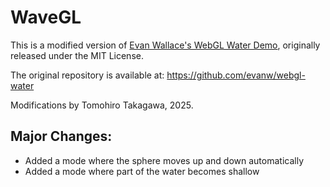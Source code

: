 # WaveGL

This is a modified version of [Evan Wallace's WebGL Water Demo](<http://madebyevan.com/webgl-water/>), originally released under the MIT License.

The original repository is available at: <https://github.com/evanw/webgl-water>

Modifications by Tomohiro Takagawa, 2025.

## Major Changes:

- Added a mode where the sphere moves up and down automatically
- Added a mode where part of the water becomes shallow
